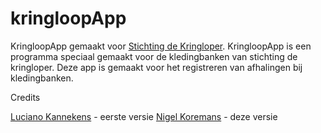 # kringloopApp
KringloopApp gemaakt voor [Stichting de Kringloper](www.kringloper.nl).
KringloopApp is een programma speciaal gemaakt voor de kledingbanken van stichting de kringloper.
Deze app is gemaakt voor het registreren van afhalingen bij kledingbanken.

Credits

[Luciano Kannekens](www.github.com/foxydepiraat/kringloopApp) - eerste versie
[Nigel Koremans](www.github.com/HyperNeutron/) - deze versie
